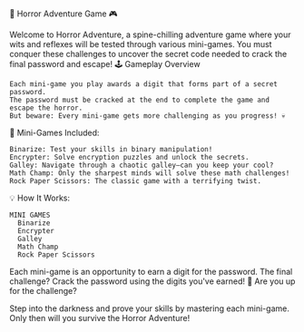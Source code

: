 🎃 Horror Adventure Game 🎮

Welcome to Horror Adventure, a spine-chilling adventure game where your wits and reflexes will be tested through various mini-games. You must conquer these challenges to uncover the secret code needed to crack the final password and escape!
🕹️ Gameplay Overview

    Each mini-game you play awards a digit that forms part of a secret password.
    The password must be cracked at the end to complete the game and escape the horror.
    But beware: Every mini-game gets more challenging as you progress! 💀

🔑 Mini-Games Included:

    Binarize: Test your skills in binary manipulation!
    Encrypter: Solve encryption puzzles and unlock the secrets.
    Galley: Navigate through a chaotic galley—can you keep your cool?
    Math Champ: Only the sharpest minds will solve these math challenges!
    Rock Paper Scissors: The classic game with a terrifying twist.

💡 How It Works:

    MINI GAMES
      Binarize
      Encrypter
      Galley
      Math Champ
      Rock Paper Scissors
      

Each mini-game is an opportunity to earn a digit for the password. The final challenge? Crack the password using the digits you've earned!
🧠 Are you up for the challenge?

Step into the darkness and prove your skills by mastering each mini-game. Only then will you survive the Horror Adventure!
